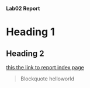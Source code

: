 **Lab02 Report**

# Heading 1

## Heading 2

[this the link to report index page](https://yuxinguo13.github.io/cse15l-lab-reports/index.html)

> Blockquote helloworld
